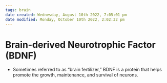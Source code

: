 ```yaml
---
tags: brain
date created: Wednesday, August 10th 2022, 7:05:01 pm
date modified: Monday, October 10th 2022, 2:02:32 pm
---
```


# Brain-derived Neurotrophic Factor (BDNF)
- Sometimes referred to as “brain fertilizer,” BDNF is a protein that helps promote the growth, maintenance, and survival of neurons.



